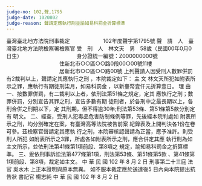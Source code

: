 ```yaml
---
judge-no: 102,聲,1795
judge-date: 1020802
judge-reason: 聲請定應執行刑並諭知易科罰金折算標準
---
```


臺灣臺北地方法院刑事裁定　　　　　　 102年度聲字第1795號
聲　請　人　臺灣臺北地方法院檢察署檢察官
受　刑　人　林文天　男　58歲（民國00年0月0日生）
　　　　　　　　　　身分證統一編號：Z000000000號
　　　　　　　　　　住新北市○○區○○路0段00○00號11樓
　　　　　　　　　　居新北市○○區○○路00號
上列聲請人因受刑人數罪併罰有2裁判以上，聲請定其應執行之刑
，本院裁定如下：
    主  文
林文天所犯如附表所示之罪，應執行有期徒刑柒月，如易科罰金
，以新臺幣壹仟元折算壹日。
    理  由
一、按數罪併罰，有二裁判以上者，依刑法第51條之規定，定其
    應執行之刑；數罪併罰，分別宣告其罪之刑，宣告多數有期
    徒刑者，於各刑中之最長期以上，各刑合併之刑期以下，定
    其刑期，但不得逾30年;刑法第53條、第51條第5款分別定有
    明文。
二、經查，受刑人犯毒品危害防制條例等罪，先後經本院判處如
    附表所示之刑，均分別確定在案，有臺灣高等法院被告前案
    紀錄表及上開判決各1份在卷可參。茲檢察官聲請定其應執
    行之刑，本院審核認聲請為正當，應予准許。則受刑人所犯
    如附表所示之3罪，所處各如附表所示之刑，應合併定其應
    執行刑為如主文所示，並依刑法第41條第1項前段、第8項之
    規定，諭知易科罰金之折算標準。
三、爰依刑事訴訟法第477條第1項，刑法第53條、第51條第5款
    、第41條第1項前段、第8項，裁定如主文。
中    華    民    國    102    年    8    月    2    日
                  刑事第二十三庭  法  官  吳水木
上正本證明與原本無異。
如不服本裁定應於送達後5 日內向本院提出抗告狀
                                  書記官  楊志純
中    華    民    國   102    年    8     月    2     日